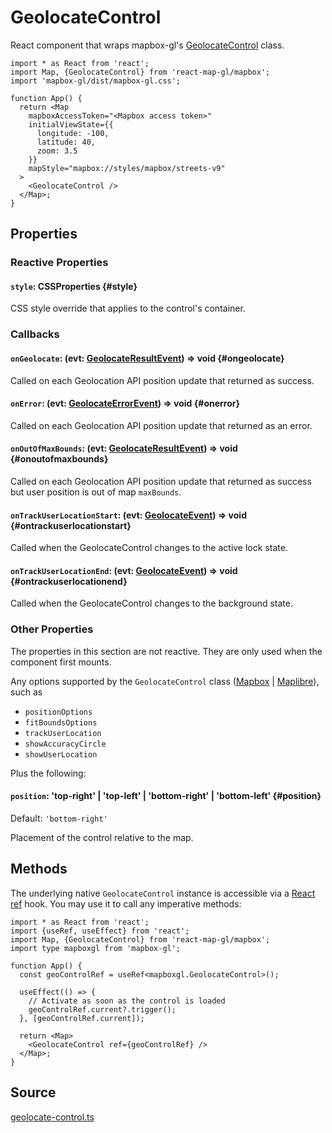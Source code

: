 # GeolocateControl

React component that wraps mapbox-gl's [GeolocateControl](https://docs.mapbox.com/mapbox-gl-js/api/markers/#geolocatecontrol) class.

```tsx
import * as React from 'react';
import Map, {GeolocateControl} from 'react-map-gl/mapbox';
import 'mapbox-gl/dist/mapbox-gl.css';

function App() {
  return <Map
    mapboxAccessToken="<Mapbox access token>"
    initialViewState={{
      longitude: -100,
      latitude: 40,
      zoom: 3.5
    }}
    mapStyle="mapbox://styles/mapbox/streets-v9"
  >
    <GeolocateControl />
  </Map>;
}
```

## Properties

### Reactive Properties

#### `style`: CSSProperties {#style}

CSS style override that applies to the control's container.

### Callbacks

#### `onGeolocate`: (evt: [GeolocateResultEvent](./types.md#geolocateresultevent)) => void {#ongeolocate}

Called on each Geolocation API position update that returned as success.

#### `onError`: (evt: [GeolocateErrorEvent](./types.md#geolocateerrorevent)) => void {#onerror}

Called on each Geolocation API position update that returned as an error.

#### `onOutOfMaxBounds`: (evt: [GeolocateResultEvent](./types.md#geolocateresultevent)) => void {#onoutofmaxbounds}

Called on each Geolocation API position update that returned as success but user position is out of map `maxBounds`.

#### `onTrackUserLocationStart`: (evt: [GeolocateEvent](./types.md#geolocateevent)) => void {#ontrackuserlocationstart}

Called when the GeolocateControl changes to the active lock state.

#### `onTrackUserLocationEnd`: (evt: [GeolocateEvent](./types.md#geolocateevent)) => void {#ontrackuserlocationend}

Called when the GeolocateControl changes to the background state.


### Other Properties

The properties in this section are not reactive. They are only used when the component first mounts.

Any options supported by the `GeolocateControl` class ([Mapbox](https://docs.mapbox.com/mapbox-gl-js/api/markers/#geolocatecontrol) | [Maplibre](https://maplibre.org/maplibre-gl-js/docs/API/classes/GeolocateControl/)), such as

- `positionOptions`
- `fitBoundsOptions`
- `trackUserLocation`
- `showAccuracyCircle`
- `showUserLocation`

Plus the following:

#### `position`: 'top-right' | 'top-left' | 'bottom-right' | 'bottom-left' {#position}

Default: `'bottom-right'`

Placement of the control relative to the map.


## Methods

The underlying native `GeolocateControl` instance is accessible via a [React ref](https://reactjs.org/docs/refs-and-the-dom.html#creating-refs) hook.
You may use it to call any imperative methods:

```tsx
import * as React from 'react';
import {useRef, useEffect} from 'react';
import Map, {GeolocateControl} from 'react-map-gl/mapbox';
import type mapboxgl from 'mapbox-gl';

function App() {
  const geoControlRef = useRef<mapboxgl.GeolocateControl>();

  useEffect(() => {
    // Activate as soon as the control is loaded
    geoControlRef.current?.trigger();
  }, [geoControlRef.current]);

  return <Map>
    <GeolocateControl ref={geoControlRef} />
  </Map>;
}
```


## Source

[geolocate-control.ts](https://github.com/visgl/react-map-gl/tree/8.1-release/modules/react-mapbox/src/components/geolocate-control.ts)

